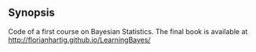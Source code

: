 ## Synopsis 

Code of a first course on Bayesian Statistics. The final book is available at http://florianhartig.github.io/LearningBayes/








